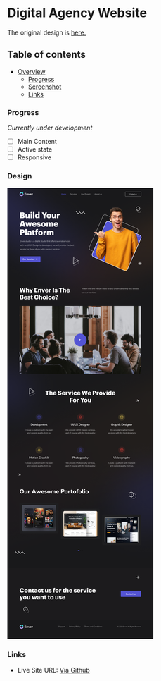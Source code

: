 # Digital Agency Website

The original design is [here.](https://www.figma.com/file/1Kz41oip1LNiInwJE3CuLD/Digital-Agency-Website---Freebie-(Community)?node-id=109%3A658)

## Table of contents

-   [Overview](#overview)
    -   [Progress](#progress)
    -   [Screenshot](#screenshot)
    -   [Links](#links)

### Progress

_Currently under development_

-   [ ] Main Content
-   [ ] Active state
-   [ ] Responsive

### Design

![](https://github.com/putraprdn/digital-agency/blob/main/assets/images/Design.png?raw=true)

### Links

-   Live Site URL: [Via Github](https://putraprdn.github.io/digital-agency/)
